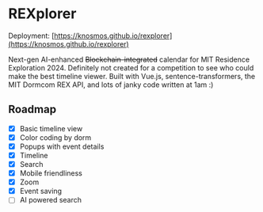 # REXplorer
Deployment: [https://knosmos.github.io/rexplorer](https://knosmos.github.io/rexplorer)

Next-gen AI-enhanced ~~Blockchain-integrated~~ calendar for MIT Residence Exploration 2024. Definitely not created for a competition to see who could make the best timeline viewer. Built with Vue.js, sentence-transformers, the MIT Dormcom REX API, and lots of janky code written at 1am :)

## Roadmap
- [x] Basic timeline view
- [x] Color coding by dorm
- [x] Popups with event details
- [x] Timeline 
- [x] Search
- [x] Mobile friendliness
- [x] Zoom
- [x] Event saving
- [ ] AI powered search